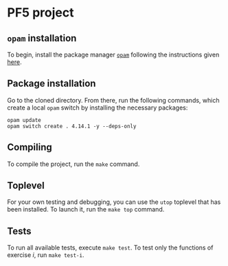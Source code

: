 # PF5 project

## `opam` installation

To begin, install the package manager [`opam`](https://opam.ocaml.org/) following the instructions given [here](https://opam.ocaml.org/doc/Install.html).

## Package installation

Go to the cloned directory.
From there, run the following commands, which create a local `opam` switch by installing the necessary packages:

```
opam update
opam switch create . 4.14.1 -y --deps-only
```

## Compiling

To compile the project, run the `make` command.

## Toplevel

For your own testing and debugging, you can use the `utop` toplevel that has been installed.
To launch it, run the `make top` command.

## Tests

To run all available tests, execute `make test`.
To test only the functions of exercise *i*, run `make test-i`.
